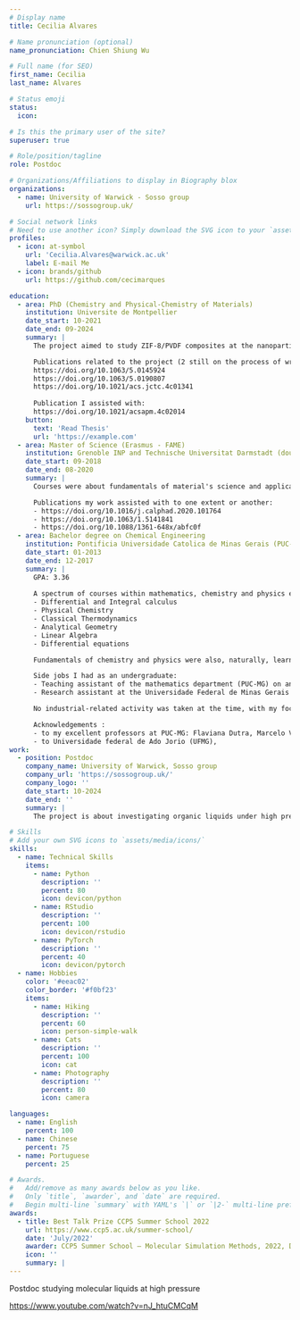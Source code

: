 ```yaml
---
# Display name
title: Cecilia Alvares

# Name pronunciation (optional)
name_pronunciation: Chien Shiung Wu

# Full name (for SEO)
first_name: Cecilia
last_name: Alvares

# Status emoji
status:
  icon: 

# Is this the primary user of the site?
superuser: true

# Role/position/tagline
role: Postdoc

# Organizations/Affiliations to display in Biography blox
organizations:
  - name: University of Warwick - Sosso group
    url: https://sossogroup.uk/

# Social network links
# Need to use another icon? Simply download the SVG icon to your `assets/media/icons/` folder.
profiles:
  - icon: at-symbol
    url: 'Cecilia.Alvares@warwick.ac.uk'
    label: E-mail Me
  - icon: brands/github
    url: https://github.com/cecimarques

education:
  - area: PhD (Chemistry and Physical-Chemistry of Materials)
    institution: Universite de Montpellier
    date_start: 10-2021
    date_end: 09-2024
    summary: |
      The project aimed to study ZIF-8/PVDF composites at the nanoparticle level using a coarse grained model to answer, at the molecular level, questions related to the influence of nanoparticle shape and size on the polymer structuration and gas adsorption. The project also contemplated the development (and assessment) of several force fields, stemming from different potential fitting strategies (MARTINI, force matching and iterative Boltzmann inversion), as well as different mappings for studying bulk ZIF-8. This thesis was supervised by Prof. Rocio Semino (https://www.rociosemino.com/).

      Publications related to the project (2 still on the process of writing):
      https://doi.org/10.1063/5.0145924
      https://doi.org/10.1063/5.0190807
      https://doi.org/10.1021/acs.jctc.4c01341
      
      Publication I assisted with:
      https://doi.org/10.1021/acsapm.4c02014
    button:
      text: 'Read Thesis'
      url: 'https://example.com'
  - area: Master of Science (Erasmus - FAME)
    institution: Grenoble INP and Technische Universitat Darmstadt (double degree)
    date_start: 09-2018
    date_end: 08-2020
    summary: |
      Courses were about fundamentals of material's science and applications within a diverse spectrum. My specialization (as well as internship and Mater thesis) was directed towards classical computer simulations. The topic of my Master thesis in particular was on evaluating a given force field on what concerns its ability to reproduce the specific heat capacity at constant pressure (in liquid and solid phases), self-diffusion coefficients and melting point of CaO using classical molecular dynamics, and was made under the supervision of Noel Jakse.

      Publications my work assisted with to one extent or another:
      - https://doi.org/10.1016/j.calphad.2020.101764
      - https://doi.org/10.1063/1.5141841
      - https://doi.org/10.1088/1361-648x/abfc0f
  - area: Bachelor degree on Chemical Engineering
    institution: Pontificia Universidade Catolica de Minas Gerais (PUC-MG)
    date_start: 01-2013
    date_end: 12-2017
    summary: |
      GPA: 3.36
      
      A spectrum of courses within mathematics, chemistry and physics exist throughout a 5 year Chemical Engineering degree in Brazil. My focus was always on 
      - Differential and Integral calculus
      - Physical Chemistry
      - Classical Thermodynamics
      - Analytical Geometry
      - Linear Algebra
      - Differential equations

      Fundamentals of chemistry and physics were also, naturally, learnt. The former encapsulated only classical mechanics, with the learning of quantum mechanics coming later on as an extracurricular activity of mine. Statistical mechanics, electromagnetism, fundamentals of solid state chemistry and density functional theory were other topics I have devoted time to learn by myself.

      Side jobs I had as an undergraduate:
      - Teaching assistant of the mathematics department (PUC-MG) on analytical geometry differential and integral calculus.
      - Research assistant at the Universidade Federal de Minas Gerais (PUC-MG) on the project "Advanced Water Treatment to Public supply during emergency situations".

      No industrial-related activity was taken at the time, with my focus always being academia on its classical definition.

      Acknowledgements :
      - to my excellent professors at PUC-MG: Flaviana Dutra, Marcelo Viana, Claudete Botaro, Orozimbo Almeida, Claudia (?), Peter (?), Laura Hamdan, Barbara Ricci, Mariana (?), Paulino (?), amongst many others.
      - to Universidade federal de Ado Jorio (UFMG), 
work:
  - position: Postdoc
    company_name: University of Warwick, Sosso group
    company_url: 'https://sossogroup.uk/'
    company_logo: ''
    date_start: 10-2024
    date_end: ''
    summary: |
      The project is about investigating organic liquids under high pressures. The goal is to unveil new compounds that can be used as pressure-transmitting-media in x-ray experiments, amongst other techniques, at high pressure as well as to understand why currently known ones indeed remain hydrostatic at high pressures (i.e. what makes them special in that matter?). The project has both a computational and an experimental part. The former is carried out by me (postdoc) and Gabriele Sosso (PI), and involves classical simulations at the atomistic resolution of several different liquids, mostly using generic force fields, while the latter is carried out by Cameron Wilson (postdoc) and Mark Senn (PI). Additionally, on the experiment side, Elizabeth Arnold (PhD) and Nick Funnel (ISIS Neutron and Muon Source who serves as a consultant in the project).

# Skills
# Add your own SVG icons to `assets/media/icons/`
skills:
  - name: Technical Skills
    items:
      - name: Python
        description: ''
        percent: 80
        icon: devicon/python
      - name: RStudio
        description: ''
        percent: 100
        icon: devicon/rstudio
      - name: PyTorch
        description: ''
        percent: 40
        icon: devicon/pytorch
  - name: Hobbies
    color: '#eeac02'
    color_border: '#f0bf23'
    items:
      - name: Hiking
        description: ''
        percent: 60
        icon: person-simple-walk
      - name: Cats
        description: ''
        percent: 100
        icon: cat
      - name: Photography
        description: ''
        percent: 80
        icon: camera

languages:
  - name: English
    percent: 100
  - name: Chinese
    percent: 75
  - name: Portuguese
    percent: 25

# Awards.
#   Add/remove as many awards below as you like.
#   Only `title`, `awarder`, and `date` are required.
#   Begin multi-line `summary` with YAML's `|` or `|2-` multi-line prefix and indent 2 spaces below.
awards:
  - title: Best Talk Prize CCP5 Summer School 2022
    url: https://www.ccp5.ac.uk/summer-school/
    date: 'July/2022'
    awarder: CCP5 Summer School – Molecular Simulation Methods, 2022, Durham, England. Organized by Colin Freeman et al.
    icon: ''
    summary: |
---
```


Postdoc studying molecular liquids at high pressure

https://www.youtube.com/watch?v=nJ_htuCMCqM

